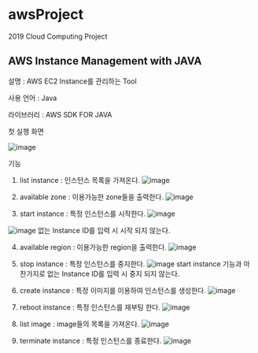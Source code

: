 # awsProject

2019 Cloud Computing Project 

<h2>AWS Instance Management with JAVA</h2>

설명 : AWS EC2 Instance를 관리하는 Tool

사용 언어 : Java

라이브러리 : AWS SDK FOR JAVA

첫 실행 화면

![image](https://user-images.githubusercontent.com/38209962/100059747-eb116c80-2e6e-11eb-81fa-931496cb52ac.png)

기능

1. list instance : 인스턴스 목록을 가져온다.
![image](https://user-images.githubusercontent.com/38209962/100059924-2d3aae00-2e6f-11eb-9d35-146688da44bf.png)

2. available zone : 이용가능한 zone들을 출력한다.
![image](https://user-images.githubusercontent.com/38209962/100060132-7be84800-2e6f-11eb-9921-371dce36f351.png)

3. start instance : 특정 인스턴스를 시작한다.
![image](https://user-images.githubusercontent.com/38209962/100060360-be118980-2e6f-11eb-8075-72a58b680376.png)

![image](https://user-images.githubusercontent.com/38209962/100060514-fd3fda80-2e6f-11eb-92fd-11cea644aad7.png)
없는 Instance ID를 입력 시 시작 되지 않는다.

4. available region : 이용가능한 region을 출력한다.
![image](https://user-images.githubusercontent.com/38209962/100060584-15aff500-2e70-11eb-9a2b-6c458cb0d8c5.png)

5. stop instance : 특정 인스턴스를 중지한다.
![image](https://user-images.githubusercontent.com/38209962/100060699-4132df80-2e70-11eb-8022-e268f7071161.png)
start instance 기능과 마찬가지로 없는 Instance ID를 입력 시 중지 되지 않는다.

6. create instance : 특정 이미지를 이용하여 인스턴스를 생성한다.
![image](https://user-images.githubusercontent.com/38209962/100060882-8fe07980-2e70-11eb-8837-6efc08549346.png)

7. reboot instance : 특정 인스턴스를 재부팅 한다.
![image](https://user-images.githubusercontent.com/38209962/100060985-b3a3bf80-2e70-11eb-9152-397370b47b35.png)

8. list image : image들의 목록을 가져온다.
![image](https://user-images.githubusercontent.com/38209962/100061127-f4033d80-2e70-11eb-8505-8a466e56dadc.png)

9. terminate instance : 특정 인스턴스를 종료한다.
![image](https://user-images.githubusercontent.com/38209962/100061227-18f7b080-2e71-11eb-9ab5-a3af5bbc346b.png)

